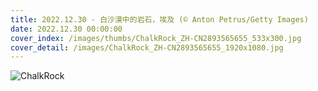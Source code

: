 ```yaml
---
title: 2022.12.30 - 白沙漠中的岩石，埃及 (© Anton Petrus/Getty Images)
date: 2022.12.30 00:00:00
cover_index: /images/thumbs/ChalkRock_ZH-CN2893565655_533x300.jpg
cover_detail: /images/ChalkRock_ZH-CN2893565655_1920x1080.jpg
---
```


![ChalkRock](/images/ChalkRock_ZH-CN2893565655_1920x1080.jpg)
